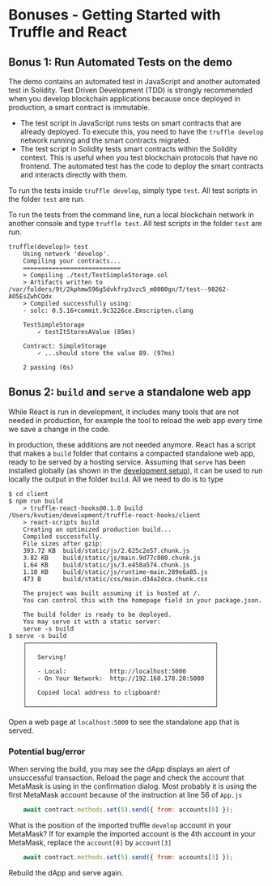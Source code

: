 # Bonuses - Getting Started with Truffle and React

## Bonus 1: Run Automated Tests on the demo
The demo contains an automated test in JavaScript and another automated test in Solidity. Test Driven Development (TDD) is strongly recommended when you develop blockchain applications because once deployed in production, a smart contract is immutable.
* The test script in JavaScript runs tests on smart contracts that are already deployed. To execute this, you need to have the `truffle develop` network running and the smart contracts migrated.
* The test script in Solidity tests smart contracts within the Solidity context. This is useful when you test blockchain protocols that have no frontend. The automated test has the code to deploy the smart contracts and interacts directly with them.

To run the tests inside `truffle develop`, simply type `test`. All test scripts in the folder `test` are run.

To run the tests from the command line, run a local blockchain network in another console and type `truffle test`. All test scripts in the folder `test` are run.
```shell
truffle(develop)> test
    Using network 'develop'.
    Compiling your contracts...
    ===========================
    > Compiling ./test/TestSimpleStorage.sol
    > Artifacts written to /var/folders/9t/2kphmw596g5dvkfrp3vzc5_m0000gn/T/test--98262-AO5EsZwhCQdx
    > Compiled successfully using:
    - solc: 0.5.16+commit.9c3226ce.Emscripten.clang

    TestSimpleStorage
        ✓ testItStoresAValue (85ms)

    Contract: SimpleStorage
        ✓ ...should store the value 89. (97ms)

    2 passing (6s)
```
## Bonus 2: `build` and `serve` a standalone web app
While React is run in development, it includes many tools that are not needed in production, for example the tool to reload the web app every time we save a change in the code.

In production, these additions are not needed anymore. React has a script that makes a `build` folder that contains a compacted standalone web app, ready to be served by a hosting service. Assuming that `serve` has been installed globally (as shown in the [development setup](./README-2.md#install-serve)), it can be used to run locally the output in the folder `build`. All we need to do is to type
``` shell
$ cd client
$ npm run build
    > truffle-react-hooks@0.1.0 build /Users/kvutien/development/truffle-react-hooks/client
    > react-scripts build
    Creating an optimized production build...
    Compiled successfully.
    File sizes after gzip:
    393.72 KB  build/static/js/2.625c2e57.chunk.js
    3.82 KB    build/static/js/main.9d77c800.chunk.js
    1.64 KB    build/static/js/3.e458a574.chunk.js
    1.18 KB    build/static/js/runtime-main.289e6a85.js
    473 B      build/static/css/main.d34a2dca.chunk.css

    The project was built assuming it is hosted at /.
    You can control this with the homepage field in your package.json.

    The build folder is ready to be deployed.
    You may serve it with a static server:
    serve -s build
$ serve -s build
    ┌────────────────────────────────────────────────────┐
    │                                                    │
    │   Serving!                                         │
    │                                                    │
    │   - Local:            http://localhost:5000        │
    │   - On Your Network:  http://192.168.178.20:5000   │
    │                                                    │
    │   Copied local address to clipboard!               │
    │                                                    │
    └────────────────────────────────────────────────────┘
```
Open a web page at `localhost:5000` to see the standalone app that is served.
### Potential bug/error
When serving the build, you may see the dApp displays an alert of unsuccessful transaction. Reload the page and check the account that MetaMask is using in the confirmation dialog. Most probably it is using the first MetaMask account because of the instruction at line 56 of `App.js`
```javascript
    await contract.methods.set(5).send({ from: accounts[0] });
```
What is the position of the imported truffle `develop` account in your MetaMask?
If for example the imported account is the 4th account in your MetaMask, replace the `account[0]` by `account[3]`
```javascript
    await contract.methods.set(5).send({ from: accounts[3] });
```
Rebuild the dApp and serve again.

